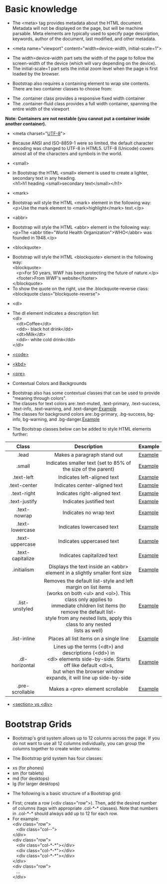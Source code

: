 # Basic knowledge
 * The \<meta\> tag provides metadata about the HTML document. Metadata will not be displayed on the page, but will be machine parsable. Meta elements are typically used to specify page description, keywords, author of the document, last modified, and other metadata.
 
 * \<meta name="viewport" content="width=device-width, initial-scale=1"\>
  - The width=device-width part sets the width of the page to follow the screen-width of the device (which will vary depending on the device).
  - The initial-scale=1 part sets the initial zoom level when the page is first loaded by the browser.
  
 * Bootstrap also requires a containing element to wrap site contents. There are two container classes to choose from:
  - The .container class provides a responsive fixed width container
  - The .container-fluid class provides a full width container, spanning the entire width of the viewport
  
  __Note: Containers are not nestable (you cannot put a container inside another container).__
  
 * \<meta charset="[UTF-8](http://www.w3schools.com/html/html_charset.asp)"\>
  - Because ANSI and ISO-8859-1 were so limited, the default character encoding was changed to UTF-8 in HTML5. UTF-8 (Unicode) covers almost all of the characters and symbols in the world.
  
 * \<small>
  - In Bootstrap the HTML \<small> element is used to create a lighter, secondary text in any heading. <br/>
    \<h1>h1 heading \<small>secondary text\</small>\</h1>
  
 * \<mark>
  - Bootstrap will style the HTML \<mark> element in the following way: <br/>
    \<p>Use the mark element to \<mark>highlight\</mark> text.\</p>
    
 * \<abbr>
  - Bootstrap will style the HTML \<abbr> element in the following way: <br/>
    \<p>The \<abbr title="World Health Organization">WHO\</abbr> was founded in 1948.\</p><br/>
 
 * \<blockquote>
  - Bootstrap will style the HTML \<blockquote> element in the following way:<br/>
    \<blockquote><br/>
    &nbsp;&nbsp;&nbsp;\<p>For 50 years, WWF has been protecting the future of nature.\</p><br/>
    &nbsp;&nbsp;&nbsp;\<footer>From WWF's website\</footer><br/>
    \</blockquote><br/>
   - To show the quote on the right, use the .blockquote-reverse class:<br/>
    \<blockquote class="blockquote-reverse">
    
 * \<dl>
  - The dl element indicates a description list: <br/>
    \<dl><br/>
    &nbsp;&nbsp;&nbsp;\<dt>Coffee\</dt><br/>
    &nbsp;&nbsp;&nbsp;\<dd>- black hot drink\</dd><br/>
    &nbsp;&nbsp;&nbsp;\<dt>Milk\</dt><br/>
    &nbsp;&nbsp;&nbsp;\<dd>- white cold drink\</dd><br/>
    \</dl><br/>     
  
 * [\<code>](http://www.w3schools.com/bootstrap/tryit.asp?filename=trybs_txt_code&stacked=h)
 
 * [\<kbd>](http://www.w3schools.com/bootstrap/tryit.asp?filename=trybs_txt_kbd&stacked=h)
 
 * [\<pre>](http://www.w3schools.com/bootstrap/tryit.asp?filename=trybs_txt_pre&stacked=h)
 
 * Contextual Colors and Backgrounds<br/>
  - Bootstrap also has some contextual classes that can be used to provide "meaning through colors".<br/>
  - The classes for text colors are:.text-muted, .text-primary, .text-success, .text-info, .text-warning, and .text-danger.[Example](http://www.w3schools.com/bootstrap/tryit.asp?filename=trybs_txt_colors&stacked=h)<br/>
  - The classes for background colors are:.bg-primary, .bg-success, bg-info, bg-warning, and .bg-danger.[Example](http://www.w3schools.com/bootstrap/tryit.asp?filename=trybs_txt_bgcolors&stacked=h)<br/>
  
  * The Bootstrap classes below can be added to style HTML elements further:
  
| Class | Description | Example |
| :---: | :---: | ----- |
| .lead | Makes a paragraph stand out | [Example](http://www.w3schools.com/bootstrap/tryit.asp?filename=trybs_ref_txt_lead&stacked=h) |
| .small | Indicates smaller text (set to 85% of the size of the parent) | [Example](http://www.w3schools.com/bootstrap/tryit.asp?filename=trybs_ref_txt_small&stacked=h) |
| .text-left | Indicates left-aligned text | [Example](http://www.w3schools.com/bootstrap/tryit.asp?filename=trybs_ref_text-left&stacked=h) |
| .text-center | Indicates center-aligned text | [Example](http://www.w3schools.com/bootstrap/tryit.asp?filename=trybs_ref_text-left&stacked=h) |
| .text-right | Indicates right-aligned text | [Example](http://www.w3schools.com/bootstrap/tryit.asp?filename=trybs_ref_text-left&stacked=h) |
| .text-justify | Indicates justified text | [Example](http://www.w3schools.com/bootstrap/tryit.asp?filename=trybs_ref_text-left&stacked=h) |
| .text-nowrap | Indicates no wrap text | [Example](http://www.w3schools.com/bootstrap/tryit.asp?filename=trybs_ref_text-left&stacked=h) |
| .text-lowercase | Indicates lowercased text | [Example](http://www.w3schools.com/bootstrap/tryit.asp?filename=trybs_ref_text-lowercase&stacked=h) |
| .text-uppercase | Indicates uppercased text | [Example](http://www.w3schools.com/bootstrap/tryit.asp?filename=trybs_ref_text-lowercase&stacked=h) |
| .text-capitalize | Indicates capitalized text | [Example](http://www.w3schools.com/bootstrap/tryit.asp?filename=trybs_ref_text-lowercase&stacked=h) |
| .initialism | Displays the text inside an \<abbr> element in a slightly smaller font size | [Example](http://www.w3schools.com/bootstrap/tryit.asp?filename=trybs_ref_txt_abbr2&stacked=h) |
| .list-unstyled | Removes the default list-style and left margin on list items<br/> (works on both \<ul> and \<ol>). This class only applies to <br/> immediate children list items (to remove the default list-<br/>style from any nested lists, apply this class to any nested <br>lists as well) | [Example](http://www.w3schools.com/bootstrap/tryit.asp?filename=trybs_ref_txt_list-unstyled&stacked=h) |
| .list-inline | Places all list items on a single line | [Example](http://www.w3schools.com/bootstrap/tryit.asp?filename=trybs_ref_txt_list-inline&stacked=h) |
| .dl-horizontal | Lines up the terms (\<dt>) and descriptions (\<dd>) in <br/>\<dl> elements side-by-side. Starts off like default \<dl>s, <br/>but when the browser window expands, it will line up side-by-side | [Example](http://www.w3schools.com/bootstrap/tryit.asp?filename=trybs_ref_txt_dl-horizontal&stacked=h) |
| .pre-scrollable | Makes a \<pre> element scrollable | [Example](http://www.w3schools.com/bootstrap/tryit.asp?filename=trybs_ref_txt_pre&stacked=h) |

 * [\<section> vs \<div>](http://stackoverflow.com/questions/6939864/what-is-the-difference-between-section-and-div)

# Bootstrap Grids
 * Bootstrap's grid system allows up to 12 columns across the page. If you do not want to use all 12 columns individually, you can group the columns together to create wider columns:
 
 * The Bootstrap grid system has four classes:
  - xs (for phones)
  - sm (for tablets)
  - md (for desktops)
  - lg (for larger desktops)
  
 * The following is a basic structure of a Bootstrap grid:
  - First; create a row (\<div class="row">). Then, add the desired number of columns (tags with appropriate .col-\*-\* classes). Note that numbers in .col-\*-\* should always add up to 12 for each row.
  - For example:<br/>
   \<div class="row"><br/>
   &nbsp;&nbsp;&nbsp;\<div class="col-*-*"></div><br/>
   \</div><br/>
   \<div class="row"><br/>
   &nbsp;&nbsp;&nbsp;\<div class="col-\*-\*">\</div><br/>
   &nbsp;&nbsp;&nbsp;\<div class="col-\*-\*">\</div><br/>
   &nbsp;&nbsp;&nbsp;\<div class="col-\*-\*">\</div><br/>
   \</div><br/>
   \<div class="row"><br/>
   &nbsp;&nbsp;&nbsp;...<br/>
   \</div><br/>
   
   
